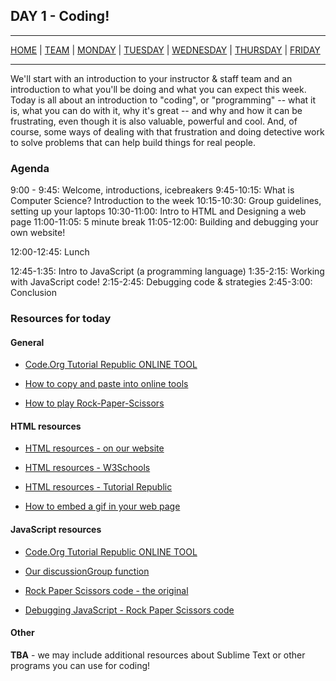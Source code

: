 ## DAY 1 - Coding!

---

[HOME](https://witny-summer-guild-2018.github.io/) |
[TEAM](instructors.md) |
[MONDAY](https://witny-summer-guild-2018.github.io/monday) |
[TUESDAY](https://witny-summer-guild-2018.github.io/tuesday) |
[WEDNESDAY](https://witny-summer-guild-2018.github.io/wednesday) |
[THURSDAY](https://witny-summer-guild-2018.github.io/thursday) |
[FRIDAY](friday.md)

---

We'll start with an introduction to your instructor & staff team and an introduction to what you'll be doing and what you can expect this week. Today is all about an introduction to "coding", or "programming" -- what it is, what you can do with it, why it's great -- and why and how it can be frustrating, even though it is also valuable, powerful and cool. And, of course, some ways of dealing with that frustration and doing detective work to solve problems that can help build things for real people.

### Agenda

9:00 - 9:45: Welcome, introductions, icebreakers
9:45-10:15: What is Computer Science? Introduction to the week
10:15-10:30: Group guidelines, setting up your laptops
10:30-11:00: Intro to HTML and Designing a web page
11:00-11:05: 5 minute break
11:05-12:00: Building and debugging your own website!

12:00-12:45: Lunch

12:45-1:35: Intro to JavaScript (a programming language)
1:35-2:15: Working with JavaScript code!
2:15-2:45: Debugging code & strategies
2:45-3:00: Conclusion


### Resources for today

#### General

* [Code.Org Tutorial Republic ONLINE TOOL](https://www.tutorialrepublic.com/codelab.php)

* [How to copy and paste into online tools](copy_and_paste.md)

* [How to play Rock-Paper-Scissors](https://www.wikihow.com/Play-Rock,-Paper,-Scissors)

#### HTML resources

* [HTML resources - on our website](html_intro.md)

* [HTML resources - W3Schools](https://www.w3schools.com/Html/)

* [HTML resources - Tutorial Republic](https://www.tutorialrepublic.com/html-examples.php)

* [How to embed a gif in your web page](howto_gif.md)

#### JavaScript resources

* [Code.Org Tutorial Republic ONLINE TOOL](https://www.tutorialrepublic.com/codelab.php)

* [Our discussionGroup function](group_function.md)

* [Rock Paper Scissors code - the original](rockpaperscissorscode.md)

* [Debugging JavaScript - Rock Paper Scissors code]()

#### Other

**TBA** - we may include additional resources about Sublime Text or other programs you can use for coding!
